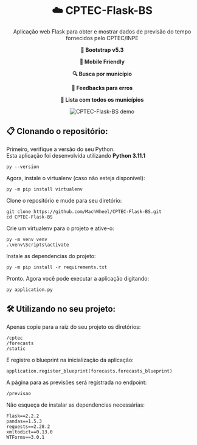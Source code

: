 <h1 align="center">
    &#9729;&#65039; CPTEC-Flask-BS
</h1>

<p align="center">
    Aplicação web Flask para obter e mostrar dados de 
    previsão do tempo fornecidos pelo CPTEC/INPE
</p>

<p align="center"><b>
    &#128098; Bootstrap v5.3    
</b></p>
<p align="center"><b>
    &#128241; Mobile Friendly
</b></p>
<p align="center"><b>
    &#128269; Busca por município
</b></p>
<p align="center"><b>
    &#128172; Feedbacks para erros
</b></p>
<p align="center"><b>
    &#128220; Lista com todos os municípios
</b></p>

<p align="center">
    <img src="/static/demo.gif?raw=true" 
         alt="CPTEC-Flask-BS demo">
</p>


## &#128203; Clonando o repositório:

Primeiro, verifique a versão do seu Python.  
Esta aplicação foi desenvolvida utilizando **Python 3.11.1**

    py --version

Agora, instale o virtualenv (caso não esteja disponível):
    
    py -m pip install virtualenv


Clone o repositório e mude para seu diretório:
    
    git clone https://github.com/MachWheel/CPTEC-Flask-BS.git
    cd CPTEC-Flask-BS


Crie um virtualenv para o projeto e ative-o:
    
    py -m venv venv
    .\venv\Scripts\activate


Instale as dependencias do projeto:
    
    py -m pip install -r requirements.txt

Pronto. Agora você pode executar a aplicação digitando:

    py application.py


## &#128736;&#65039; Utilizando no seu projeto:

Apenas copie para a raiz do seu projeto os diretórios:

    /cptec
    /forecasts
    /static

E registre o blueprint na inicialização da aplicação:

    application.register_blueprint(forecasts.forecasts_blueprint)

A página para as previsões será registrada no endpoint:

    /previsao

Não esqueça de instalar as dependencias necessárias:

    Flask==2.2.2
    pandas==1.5.3
    requests==2.28.2
    xmltodict==0.13.0
    WTForms==3.0.1